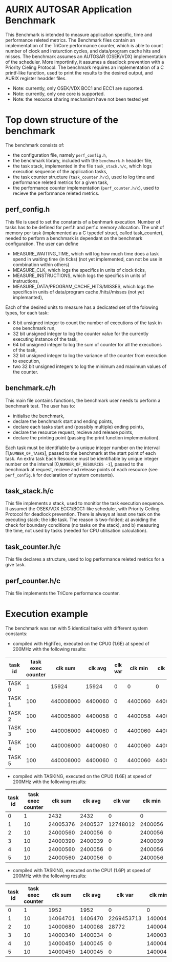# AURIX AUTOSAR Application Benchmark

This Benchmark is intended to measure application specific, time and performance releted metrics.
The Benchmark files contain an implementation of the TriCore performance counter, which is able to count number of clock and insturction cycles, and data/program cache hits and misses. 
The benchmark assumes an AUTOSAR (OSEK/VDX) implementation of the scheduler.
More importintly, it assumes a deadlock prevention with a Priority Cieling Protocol. 
The benchmark requires an implementation of a C printf-like function, used to print the results to the desired output, and AURIX register headder files. 

* Note: currently, only OSEK/VDX BCC1 and ECC1 are suported.
* Note: currently, only one core is supported.
* Note: the resource sharing mechanism have not been tested yet

# Top down structure of the benchmark

The benchmark consists of:
* the configuration file, namely `perf_config.h`,
* the benchmark library, included with the `benchmark.h` headder file, 
* the task stack, implemented in the file `task_stack.h/c`, which logs execution sequence of the application tasks,
* the task counter structure (`task_counter.h/c`), used to log time and performance releted metrics for a given task,
* the performance counter implementation (`perf_counter.h/c`), used to recieve the performance releted metrics.


## perf_config.h
This file is used to set the constants of a benhmark execution.
Number of tasks has to be defined for perf.h and perf.c memory allocation.
The unit of memory per task (implemented as a C typedef struct, called task_counter), needed to perform a benchmark is dependant on the benchmark configuration.
The user can define 
* MEASURE_WAITING_TIME, which will log how much time does a task spend in waiting time (in ticks) (not yet implemented, can not be use in combination within others)
* MEASURE_CLK, which logs the specifics in units of clock ticks,
* MEASURE_INSTRUCTIONS, which logs the specifics in units of instructions,
* MEASURE_DATA/PROGRAM_CACHE_HITS/MISSES, which logs the specifics in units of data/program cache /hits//misses (not yet implemanted),

Each of the desired units to measure has a dedicated set of the folowing types, for each task:
* 8 bit unsigned integer to count the number of executions of the task in one benchmark run,
* 32 bit unsigned integer to log the counter value for the currently executing instance of the task,
* 64 bit unsigned integer to log the sum of counter for all the executions of the task,
* 32 bit unsigned integer to log the variance of the counter from execution to execution,
* two 32 bit unsigned integers to log the minimum and maximum values of the counter.

## benchmark.c/h

This main file contains functions, the benchmark user needs to perform a benchmark test.
The user has to:
* initialise the benchmark,
* declare the benchmark start and ending points,
* declare each tasks start and (possibly multiple) ending points,
* declare the resource request, recieve and release points,
* declare the printing point (passing the print function implementation).

Each task must be identifiable by a unique integer number on the interval [1,`NUMBER_OF_TASKS`], passed to the benchmark at the start point of each task.
An extra task 
Each Resource must be identifiable by unique integer number on the interval [0,`NUMBER_OF_RESOURCES -1`], passed to the benchmark at request, recieve and release points of each resource (see `perf_config.h` for declaration of system constants).


## task_stack.h/c


This file implements a stack, used to monitior the task execution sequence.
It assumet the OSEK/VDX ECC1/BCC1-like scheduler, with Priority Ceiling Protocol for deadlock prevention. 
There is always at least one task on the executing stack; the idle task.
The reason is two-folded; a) avoiding the check for boundary conditions (no tasks on the stack), and b) measuring the time, not used by tasks (needed for CPU utilisation calculation).

## task_counter.h/c

This file declares a structure, used to log performance releted metrics for a give task.

## perf_counter.h/c

This file implements the TriCore performance counter.

# Execution example

The benchmark was ran with 5 identical tasks with different system constants:

* compiled with HighTec, executed on the CPU0 (1.6E) at speed of 200MHz with the following results:

| task id | task exec counter | clk sum   | clk avg | clk var | clk min | clk max |
|---------|-------------------|-----------|---------|---------|---------|---------|
| TASK 0  | 1                 | 15924     | 15924   | 0       | 0       | 0       |
| TASK 1  | 100               | 440006000 | 4400060 | 0       | 4400060 | 4400060 |
| TASK 2  | 100               | 440005800 | 4400058 | 0       | 4400058 | 4400058 |
| TASK 3  | 100               | 440006000 | 4400060 | 0       | 4400060 | 4400060 |
| TASK 4  | 100               | 440006000 | 4400060 | 0       | 4400060 | 4400060 |
| TASK 5  | 100               | 440006000 | 4400060 | 0       | 4400060 | 4400060 |

* compiled with TASKING, executed on the CPU0 (1.6E) at speed of 200MHz with the following results:

| task id | task exec counter | clk sum  | clk avg | clk var  | clk min | clk max |
|---------|-------------------|----------|---------|----------|---------|---------|
| 0       | 1                 | 2432     | 2432    | 0        | 0       | 0       |
| 1       | 10                | 24005376 | 2400537 | 12748012 | 2400056 | 2404872 |
| 2       | 10                | 24000560 | 2400056 | 0        | 2400056 | 2400056 |
| 3       | 10                | 24000390 | 2400039 | 0        | 2400039 | 2400039 |
| 4       | 10                | 24000560 | 2400056 | 0        | 2400056 | 2400056 |
| 5       | 10                | 24000560 | 2400056 | 0        | 2400056 | 2400056 |

* compiled with TASKING, executed on the CPU1 (1.6P) at speed of 200MHz with the following results:

| task id | task exec counter | clk sum  | clk avg | clk var    | clk min | clk max |
|---------|-------------------|----------|---------|------------|---------|---------|
| 0       | 1                 | 1952     | 1952    | 0          | 0       | 0       |
| 1       | 10                | 14064701 | 1406470 | 2269453713 | 1400045 | 1464296 |
| 2       | 10                | 14000680 | 1400068 | 28772      | 1400045 | 1400275 |
| 3       | 10                | 14000340 | 1400034 | 0          | 1400034 | 1400034 |
| 4       | 10                | 14000450 | 1400045 | 0          | 1400045 | 1400045 |
| 5       | 10                | 14000450 | 1400045 | 0          | 1400045 | 1400045 |


